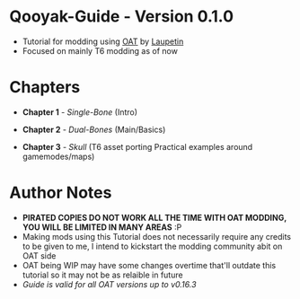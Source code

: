 # Qooyak-Guide - Version 0.1.0
- Tutorial for modding using [OAT](https://github.com/Laupetin/OpenAssetTools) by [Laupetin](https://github.com/Laupetin)
- Focused on mainly T6 modding as of now

# Chapters
- **Chapter 1** - *Single-Bone* (Intro)

- **Chapter 2** - *Dual-Bones* (Main/Basics)

- **Chapter 3** - *Skull* (T6 asset porting Practical examples around gamemodes/maps)

# Author Notes
- **PIRATED COPIES DO NOT WORK ALL THE TIME WITH OAT MODDING, YOU WILL BE LIMITED IN MANY AREAS** :P
- Making mods using this Tutorial does not necessarily require any credits to be given to me, I intend to kickstart the modding community abit on OAT side
- OAT being WIP may have some changes overtime that'll outdate this tutorial so it may not be as relaible in future
- *Guide is valid for all OAT versions up to v0.16.3*
